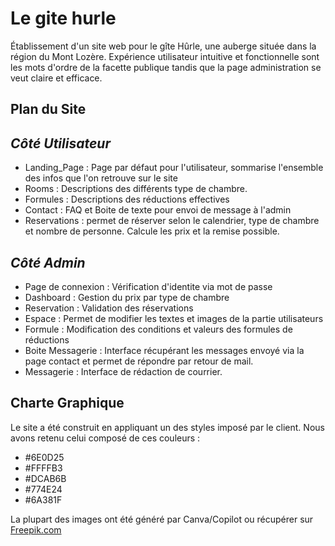 # Le gite hurle

Établissement d'un site web pour le gîte Hûrle, une auberge située dans la région du Mont Lozère. Expérience utilisateur intuitive et fonctionnelle sont les mots d'ordre de la facette publique tandis que la page administration se veut claire et efficace.

## Plan du Site

## _Côté Utilisateur_

- Landing_Page : Page par défaut pour l'utilisateur, sommarise l'ensemble des infos que l'on retrouve sur le site
- Rooms : Descriptions des différents type de chambre.
- Formules : Descriptions des réductions effectives
- Contact : FAQ et Boite de texte pour envoi de message à l'admin
- Reservations : permet de réserver selon le calendrier, type de chambre et nombre de personne. Calcule les prix et la remise possible.

## _Côté Admin_

- Page de connexion : Vérification d'identite via mot de passe
- Dashboard : Gestion du prix par type de chambre 
- Reservation : Validation des réservations
- Espace : Permet de modifier les textes et images de la partie utilisateurs
- Formule : Modification des conditions et valeurs des formules de réductions
- Boite Messagerie : Interface récupérant les messages envoyé via la page contact et permet de répondre par retour de mail.
- Messagerie : Interface de rédaction de courrier.

## Charte Graphique

Le site a été construit en appliquant un des styles imposé par le client.
Nous avons retenu celui composé de ces couleurs : 
- #6E0D25
- #FFFFB3
- #DCAB6B
- #774E24
- #6A381F

La plupart des images ont été généré par Canva/Copilot ou récupérer sur [Freepik.com](https://https://fr.freepik.com/)
